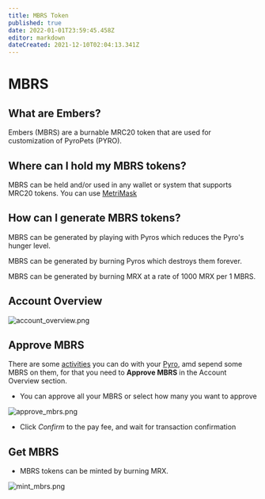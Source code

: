 ```yaml
---
title: MBRS Token
published: true
date: 2022-01-01T23:59:45.458Z
editor: markdown
dateCreated: 2021-12-10T02:04:13.341Z
---
```


# MBRS

## **What are Embers?**

Embers (MBRS) are a burnable MRC20 token that are used for customization of PyroPets (PYRO).

## **Where can I hold my MBRS tokens?**

MBRS can be held and/or used in any wallet or system that supports MRC20 tokens.
You can use [MetriMask](/metrimask)

## **How can I generate MBRS tokens?**

MBRS can be generated by playing with Pyros which reduces the Pyro's hunger level.

MBRS can be generated by burning Pyros which destroys them forever.

MBRS can be generated by burning MRX at a rate of 1000 MRX per 1 MBRS.

## **Account Overview**

![account_overview.png](/img/account_overview.png)

## **Approve MBRS**

There are some [activities](/tokens/pyro/activities) you can do with your [Pyro](/category/pyro), amd sepend some MBRS on them, for that you need to **Approve MBRS** in the Account Overview section.

- You can approve all your MBRS or select how many you want to approve

![approve_mbrs.png](/img/approve_mbrs.png)

- Click _Confirm_ to the pay fee, and wait for transaction confirmation

## **Get MBRS**

- MBRS tokens can be minted by burning MRX.

![mint_mbrs.png](/img/mint_mbrs.png)
